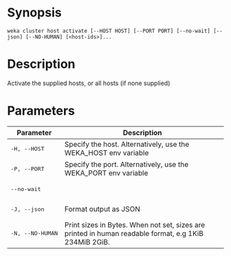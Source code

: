 # Synopsis

```weka cluster host activate [--HOST HOST] [--PORT PORT] [--no-wait] [--json] [--NO-HUMAN] [<host-ids>]...```

# Description

Activate the supplied hosts, or all hosts (if none supplied)

# Parameters

| Parameter | Description |
| --------- | ----------- |
| <pre>-H, --HOST</pre> | Specify the host. Alternatively, use the WEKA_HOST env variable |
| <pre>-P, --PORT</pre> | Specify the port. Alternatively, use the WEKA_PORT env variable |
| <pre>--no-wait</pre> |  |
| <pre>-J, --json</pre> | Format output as JSON |
| <pre>-N, --NO-HUMAN</pre> | Print sizes in Bytes. When not set, sizes are printed in human readable format, e.g 1KiB 234MiB 2GiB. |
